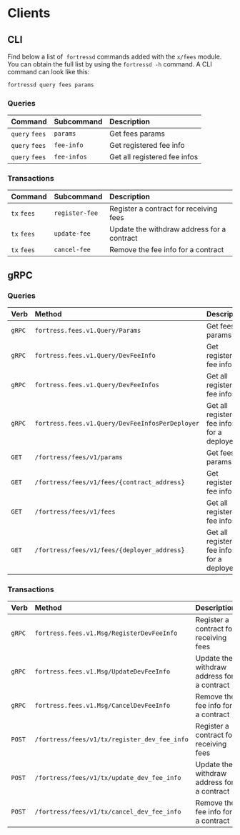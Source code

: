 <!--
order: 8
-->

# Clients

## CLI

Find below a list of  `fortressd` commands added with the  `x/fees` module. You can obtain the full list by using the `fortressd -h` command. A CLI command can look like this:

```bash
fortressd query fees params
```

### Queries

| Command        | Subcommand    | Description                    |
| :------------- | :------------ | :----------------------------- |
| `query` `fees` | `params`      | Get fees params                |
| `query` `fees` | `fee-info`    | Get registered fee info        |
| `query` `fees` | `fee-infos`   | Get all registered fee infos   |

### Transactions

| Command     | Subcommand      | Description                                |
| :---------- | :-------------- | :----------------------------------------- |
| `tx` `fees` | `register-fee`  | Register a contract for receiving fees     |
| `tx` `fees` | `update-fee`    | Update the withdraw address for a contract |
| `tx` `fees` | `cancel-fee`    | Remove the fee info for a contract         |

## gRPC

### Queries

| Verb   | Method                                       | Description                                 |
| :----- | :------------------------------------------- | :------------------------------------------ |
| `gRPC` | `fortress.fees.v1.Query/Params`                 | Get fees params                             |
| `gRPC` | `fortress.fees.v1.Query/DevFeeInfo`             | Get registered fee info                     |
| `gRPC` | `fortress.fees.v1.Query/DevFeeInfos`            | Get all registered fee infos                |
| `gRPC` | `fortress.fees.v1.Query/DevFeeInfosPerDeployer` | Get all registered fee infos for a deployer |
| `GET`  | `/fortress/fees/v1/params`                      | Get fees params                             |
| `GET`  | `/fortress/fees/v1/fees/{contract_address}`     | Get registered fee info                     |
| `GET`  | `/fortress/fees/v1/fees`                        | Get all registered fee infos                |
| `GET`  | `/fortress/fees/v1/fees/{deployer_address}`     | Get all registered fee infos for a deployer |

### Transactions

| Verb   | Method                                    | Description                                |
| :----- | :---------------------------------------- | :----------------------------------------- |
| `gRPC` | `fortress.fees.v1.Msg/RegisterDevFeeInfo`    | Register a contract for receiving fees     |
| `gRPC` | `fortress.fees.v1.Msg/UpdateDevFeeInfo`      | Update the withdraw address for a contract |
| `gRPC` | `fortress.fees.v1.Msg/CancelDevFeeInfo`      | Remove the fee info for a contract         |
| `POST` | `/fortress/fees/v1/tx/register_dev_fee_info` | Register a contract for receiving fees     |
| `POST` | `/fortress/fees/v1/tx/update_dev_fee_info`   | Update the withdraw address for a contract |
| `POST` | `/fortress/fees/v1/tx/cancel_dev_fee_info`   | Remove the fee info for a contract         |
